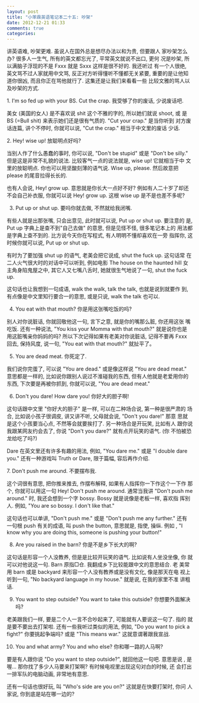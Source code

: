```yaml
---
layout: post
title: "小笨霖英语笔记本二十五: 吵架"
date: 2012-12-21 01:33
comments: true
categories: 
---
```

讲英语难, 吵架更难.   虽说人在国外总是想尽办法以和为贵, 但要跟人
家吵架怎么办? 很多人一生气, 所有的英文都忘光了, 平常英文就说不出口, 更何
况是吵架, 所以满脑子浮现的不是 Fxxx 就是 Sxxx 这样是很不好的.   我还听过
有一个人很绝, 英文骂不过人家就用中文骂, 反正对方听得懂听不懂都无关紧要, 
重要的是让他知道你很凶, 而且你正在骂他就行了.   这集还是让我们来看看一些
比较文雅的骂人以及吵架的方式.

<p>1. I'm so fed up with your BS.  Cut the crap.
我受够了你的废话, 少说废话吧.</p>

美女 (美国的女人) 是不喜欢说 shit 这个不雅的字的, 所以她们就说 shoot, 或
是 BS (=Bull shit) 来表示她们还是很有气质的.  "Cut your crap." 是当你听到
对方废话连篇, 讲个不停时, 你就可以说, "Cut the crap." 相当于中文里的废话
少话. 
 
<p>2. Hey! wise up! 
放聪明点好吗?</p>

当别人作了什么愚蠢的事时, 你可以说, "Don't be stupid" 或是 "Don't be silly." 
但是这是非常不礼貌的说法.  比较客气一点的说法就是, wise up! 它就相当于中
文里的放聪明点. 你也可以用坚酸刻薄的语气说. Wise up, please. 然后故意把 
please 的尾音拉得长长的.

<p>也有人会说, Hey! grow up. 意思就是你长大一点好不好? 例如有人二十岁了却还
不会自己补衣服, 你就可以说 Hey! grow up. 这根 wise up 是不是也差不多呢?</p>
 
3. Put up or shut up. 
要吗你就去做, 不然就给我闭嘴. 

<p>有些人就是出那张嘴, 只会出意见, 此时就可以说, Put up or shut up. 要注意的
是, Put up 字典上是查不到"自己去做" 的意思, 但是见怪不怪, 很多笔记本上的
用法都是字典上查不到的.   比方说今天你在写程式, 有人明明不懂却喜欢在一旁
指挥你, 这时候你就可以说, Put up or shut up.</p>

有时为了要加强 shut up 的语气, 老美会把它说成, shut the fuck up. 这句话常
在二人火气很大时的对话中可以听到, 例如电影 The house on the haunted hill 
女主角身陷鬼屋之中, 其它人又七嘴八舌时, 她就很生气地说了一句, shut the fuck 
up.

<p>这句话也让我想到一句成语, walk the walk, talk the talk, 也就是说到就要作
到, 有点像是中文里知行要合一的意思, 或是只说, walk the talk 也可以.</p>

4. You eat with that mouth? 
你是用这张嘴吃饭的吗?

<p>别人对你说脏话, 你就回敬他这一句, 言下之意, 就是你的嘴那么脏, 你还用这张
嘴吃饭. 还有一种说法, "You kiss your Momma with that mouth?" 就是说你也是
用这脏嘴亲你妈妈的吗? 所以下次记得如果有老美对你说脏话, 记得不要再 Fxxx 
回去, 保持风度, 说一句, "You eat with that mouth?" 就扯平了。</p>
 
5. You are dead meat. 
你死定了.

<p>我们说你完蛋了, 可以说 "You are dead." 或是像这样说 "You are dead meat." 
意思都是一样的, 比如说你跟别人说过不淮碰我的东西, 但有人他就是老爱用你的
东西, 下次要是再被你抓到, 你就可以说, "You are dead meat."</p>
 
6. Don't you dare! 
    How dare you! 
你好大的胆子啊!

<p>这句话跟中文里 "你好大的胆子" 是一样, 可以在二种场合说, 第一种是很严肃的
场合, 比如说小孩子很调皮, 讲又讲不听, 父母就会说, "Don't you dare!" 那意
思就是这个小孩要当心点, 不然等会就要挨打了. 另一种场合是开玩笑, 比如有人
跟你说我跟某网友约会去了, 你说 "Don't you dare?" 就有点开玩笑的语气. (你
不怕被恐龙给吃了吗?) </p>

Dare 在英文里还有许多有趣的用法, 例如, "You dare me." 或是 "I double dare 
you." 还有一种游戏叫 Truth or Dare, 限于篇幅, 容后再作介绍.
 
<p>7. Don't push me around.
不要摆布我. </p>

这个词很有意思, 把你推来推去, 作摆布解释, 如果有人指挥你一下作这个一下作
那个, 你就可以用这一句 Hey! Don't push me around. 通常当我讲 "Don't push 
me around." 时, 我还会想到一个字 bossy. Bossy 就是说像是老板一样, 喜欢指
挥别人.  例如, "You are so bossy. I don't like that."

<p>这句话也可以单讲, "Don't push me." 或是 "Don't push me any further." 还有
一句根 push 有关的成语, 叫 push the button, 意思就是,  指使, 操纵.  例如
,  "I know why you are doing this, someone is pushing your button!"</p>
 
8. Are you raised in the barn?
你是不是乡下长大的啊?

<p>这句话是形容一个人没教养, 但是是比较开玩笑的语气. 比如说有人坐没坐像, 你
就可以对他说这一句. Barn 原指□仓. 我翻成乡下比较能跟中文的意思结合.  老
美常用 barn 或是 backyard 来形容一个人没有教养或是没有文化, 像是那天在电
视上听到一句, "No backyard language in my house." 就是说, 在我的家里不准
讲粗话.</p>
 
9. You want to step outside? 
    You want to take this outside? 
你想要外面解决吗?

<p>老美跟我们一样, 要是二个人一言不合吵起来了, 可能就有人要说这一句了.  指的
就是要不要出去打架啦. 还有一些我听过类似的用法, 例如, "Do you want to pick 
a fight?" 你要挑起争端吗? 或是 "This means war."  这就意谓著跟我宣战. </p>
 
10. You and what army? 
      You and who else? 
你和哪一路的人马啊?

<p>要是有人跟你说 "Do you want to step outside?", 就回他这一句吧.   意思是说
, 是喔... 那你找了多少人马要来打架啊? 有时候电视里出现这句对白的时候, 还
会打出一排军队的电脑动画, 非常地有意思.</p>

还有一句话也很好玩, 叫 "Who's side are you on?" 这就是在快要打架时, 你问
人家说, 你到底是站在哪一边的?
 

 

